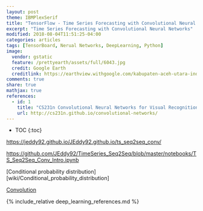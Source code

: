 ```yaml
---
layout: post
theme: IBMPlexSerif
title: "TensorFlow - Time Series Forecasting with Convolutional Neural Networks"
excerpt: "Time Series Forecasting with Convolutional Neural Networks"
modified: 2018-08-04T11:51:25-04:00
categories: articles
tags: [TensorBoard, Nerual Networks, DeepLearning, Python]
image:
  vendor: gstatic
  feature: /prettyearth/assets/full/6043.jpg
  credit: Google Earth
  creditlink: https://earthview.withgoogle.com/kabupaten-aceh-utara-indonesia-6043
comments: true
share: true
mathjax: true
references:
  - id: 1
    title: "CS231n Convolutional Neural Networks for Visual Recognition"
    url: http://cs231n.github.io/convolutional-networks/
---
```


* TOC
{:toc}

https://jeddy92.github.io/JEddy92.github.io/ts_seq2seq_conv/

https://github.com/JEddy92/TimeSeries_Seq2Seq/blob/master/notebooks/TS_Seq2Seq_Conv_Intro.ipynb

[Conditional probability distribution][wiki/Conditional_probability_distribution]

[Convolution](/articles/tf-mathematical-foundations/#Convolution)

{% include_relative deep_learning_references.md %}